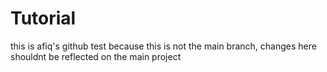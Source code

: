 # Tutorial
this is afiq's github test
because this is not the main branch, changes here shouldnt be reflected on the main project
